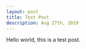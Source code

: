 ```yaml
---
layout: post
title: Test Post
description: Aug 27th, 2019
---
```


Hello world, this is a test post.
